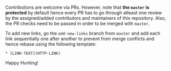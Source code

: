Contributions are welcome via PRs. However, note that **the `master` is protected** by default hence every PR has to go through atleast 
one review by the assigned/added contributors and maintainers of this repository. Also, the PR checks need to be passed in order to be 
merged with `master`. 

To add new links, go the `add-new-links` branch from `master` and add each link sequentially one after another to prevent from merge conflicts and hence rebase using the following template:

`* [LINK-TEXT](HTTP-LINK)`

Happy Hunting!

